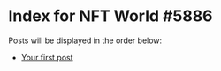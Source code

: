 # Index for NFT World #5886
Posts will be displayed in the order below:

- [Your first post](./001-first.md)

